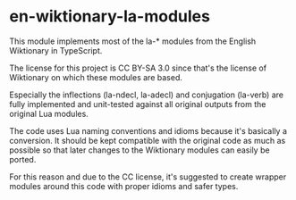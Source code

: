 # en-wiktionary-la-modules
This module implements most of the la-* modules from the English Wiktionary in TypeScript.

The license for this project is CC BY-SA 3.0 since that's the license of Wiktionary
on which these modules are based.

Especially the inflections (la-ndecl, la-adecl) and conjugation (la-verb) are fully
implemented and unit-tested against all original outputs from the original Lua modules.

The code uses Lua naming conventions and idioms because it's basically a conversion.
It should be kept compatible with the original code as much as possible so that later
changes to the Wiktionary modules can easily be ported.

For this reason and due to the CC license, it's suggested to create wrapper modules around
this code with proper idioms and safer types.

